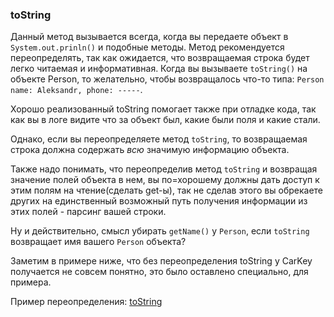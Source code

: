 ### toString
Данный метод вызывается всегда, когда вы передаете объект в `System.out.prinln()` и подобные методы.
Метод рекомендуется переопределять, так как ожидается, что возвращаемая строка будет легко читаемая и информативная.
Когда вы вызываете `toString()` на объекте Person, то желательно, чтобы возвращалось что-то типа: `Person name: Aleksandr, phone: -----`.

Хорошо реализованный toString помогает также при отладке кода, так как вы в логе видите что за объект был, какие были поля и какие стали.

Однако, если вы переопределяете метод `toString`, то возвращаемая строка должна содержать *всю* значимую информацию объекта.

Также надо понимать, что переопределив метод `toString` и возвращая значение полей объекта в нем, вы по=хорошему должны дать доступ к этим полям на чтение(сделать get-ы), так не сделав этого вы обрекаете других на единственный возможный путь получения информации из этих полей - парсинг вашей строки.

Ну и действительно, смысл убирать `getName()` у `Person`, если `toString` возвращает имя вашего `Person` объекта?

Заметим в примере ниже, что без переопределения toString у CarKey получается не совсем понятно, это было оставлено специально, для примера.

Пример переопределения: [toString](../../patterns/src/main/java/good/overriding/Person.java)
